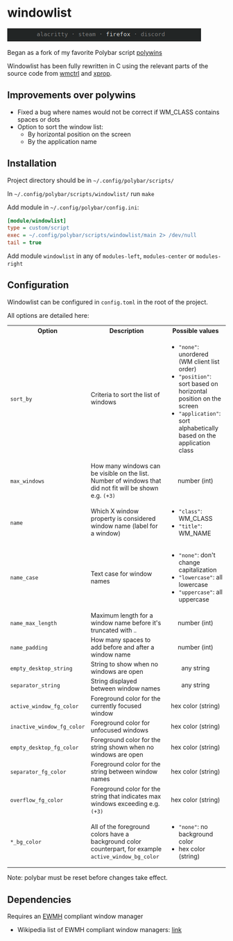 # windowlist

![screenshot](screenshot.png)

Began as a fork of my favorite Polybar script [polywins](https://github.com/uniquepointer/polywins)

Windowlist has been fully rewritten in C using the relevant parts of the source code from [wmctrl](https://github.com/Conservatory/wmctrl) and [xprop](https://gitlab.freedesktop.org/xorg/app/xprop).

## Improvements over polywins

* Fixed a bug where names would not be correct if WM_CLASS contains spaces or dots
* Option to sort the window list:
    * By horizontal position on the screen
    * By the application name

## Installation

Project directory should be in `~/.config/polybar/scripts/`

In `~/.config/polybar/scripts/windowlist/` run `make`

Add module in `~/.config/polybar/config.ini`:

```ini
[module/windowlist]
type = custom/script
exec = ~/.config/polybar/scripts/windowlist/main 2> /dev/null
tail = true
```

Add module `windowlist` in any of `modules-left`, `modules-center` or `modules-right`

## Configuration

Windowlist can be configured in `config.toml` in the root of the project.

All options are detailed here:

<table>
    <tbody>
        <tr>
            <th>Option</th>
            <th>Description</th>
            <th>Possible values</th>
        </tr>
        <tr>
            <td><code>sort_by</code></td>
            <td>Criteria to sort the list of windows</td>
            <td>
                <ul>
                    <li><code>"none"</code>: unordered (WM client list order)</li>
                    <li><code>"position"</code>: sort based on horizontal position on the screen</li>
                    <li><code>"application"</code>: sort alphabetically based on the application class</li>
                <ul>
            </td>
        </tr>
        <tr>
            <td><code>max_windows</code></td>
            <td>How many windows can be visible on the list. Number of windows that did not fit will be shown e.g. <code>(+3)</code></td>
            <td align="center">number (int)</td>
        </tr>
        <tr>
            <td><code>name</code></td>
            <td>Which X window property is considered window name (label for a window)</td>
            <td>
                <ul>
                    <li><code>"class"</code>: WM_CLASS</li>
                    <li><code>"title"</code>: WM_NAME</li>
                </ul>
            </td>
        </tr>
        <tr>
            <td><code>name_case</code></td>
            <td>Text case for window names</td>
            <td>
                <ul>
                    <li><code>"none"</code>: don't change capitalization</li>
                    <li><code>"lowercase"</code>: all lowercase</li>
                    <li><code>"uppercase"</code>: all uppercase</li>
                </ul>
            </td>
        </tr>
        <tr>
            <td><code>name_max_length</code></td>
            <td>Maximum length for a window name before it's truncated with <code>‥</code></td>
            <td align="center">number (int)</td>
        </tr>
        <tr>
            <td><code>name_padding</code></td>
            <td>How many spaces to add before and after a window name</td>
            <td align="center">number (int)</td>
        </tr>
        <tr>
            <td><code>empty_desktop_string</code></td>
            <td>String to show when no windows are open</td>
            <td align="center">any string</td>
        </tr>
        <tr>
            <td><code>separator_string</code></td>
            <td>String displayed between window names</td>
            <td align="center">any string</td>
        </tr>
        <tr>
            <td><code>active_window_fg_color</code></td>
            <td>Foreground color for the currently focused window</td>
            <td align="center">hex color (string)</td>
        </tr>
        <tr>
            <td><code>inactive_window_fg_color</code></td>
            <td>Foreground color for unfocused windows</td>
            <td align="center">hex color (string)</td>
        </tr>
        <tr>
            <td><code>empty_desktop_fg_color</code></td>
            <td>Foreground color for the string shown when no windows are open</td>
            <td align="center">hex color (string)</td>
        </tr>
        <tr>
            <td><code>separator_fg_color</code></td>
            <td>Foreground color for the string between window names</td>
            <td align="center">hex color (string)</td>
        </tr>
        <tr>
            <td><code>overflow_fg_color</code></td>
            <td>Foreground color for the string that indicates max windows exceeding e.g. <code>(+3)</code></td>
            <td align="center">hex color (string)</td>
        </tr>
        <tr>
            <td><code>*_bg_color</code></td>
            <td>All of the foreground colors have a background color counterpart, for example <code>active_window_bg_color</code></td>
            <td>
                <ul>
                    <li><code>"none"</code>: no background color</li>
                    <li>hex color (string)</li>
                </ul>
            </td>
        </tr>
    </tbody>
</table>

Note: polybar must be reset before changes take effect.

## Dependencies

Requires an [EWMH](https://specifications.freedesktop.org/wm-spec/wm-spec-1.3.html) compliant window manager

* Wikipedia list of EWMH compliant window managers: [link](https://en.wikipedia.org/wiki/Extended_Window_Manager_Hints#List_of_window_managers_that_support_Extended_Window_Manager_Hints)
